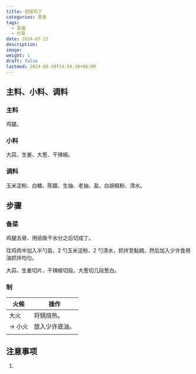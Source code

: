 ```yaml
---
title: 宫保鸡丁
categories: 美食
tags:
  - 菜谱
  - 炒菜
date: 2024-07-21
description: 
image: 
weight: 1
draft: false
lastmod: 2024-08-30T14:54:38+08:00
---
```

## 主料、小料、调料

### 主料

鸡腿。

### 小料

大蒜、生姜、大葱、干辣椒。

### 调料

玉米淀粉、白糖、陈醋、生抽、老抽、盐、白胡椒粉、清水。

## 步骤

### 备菜

鸡腿去骨、用纸吸干水分之后切成丁。

往鸡肉中加入半勺盐、2 勺玉米淀粉、2 勺清水，抓拌至黏稠，然后加入少许食用油抓拌均匀。

大蒜、生姜切片，干辣椒切段，大葱切几段葱白。



### 制

| 火候    | 操作      |
| ----- | ------- |
| 大火    | 将锅烧热。   |
| -> 小火 | 放入少许底油。 |
|       |         |

## 注意事项

1. 